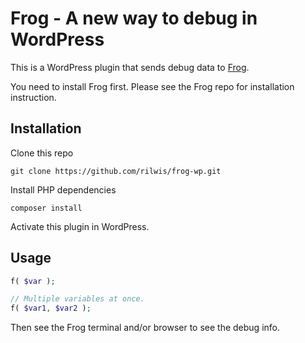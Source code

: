 # Frog - A new way to debug in WordPress

This is a WordPress plugin that sends debug data to [Frog](https://github.com/rilwis/frog).

You need to install Frog first. Please see the Frog repo for installation instruction.

## Installation

Clone this repo

```
git clone https://github.com/rilwis/frog-wp.git
```

Install PHP dependencies

```
composer install
```

Activate this plugin in WordPress.

## Usage

```php
f( $var );

// Multiple variables at once.
f( $var1, $var2 );
```

Then see the Frog terminal and/or browser to see the debug info.